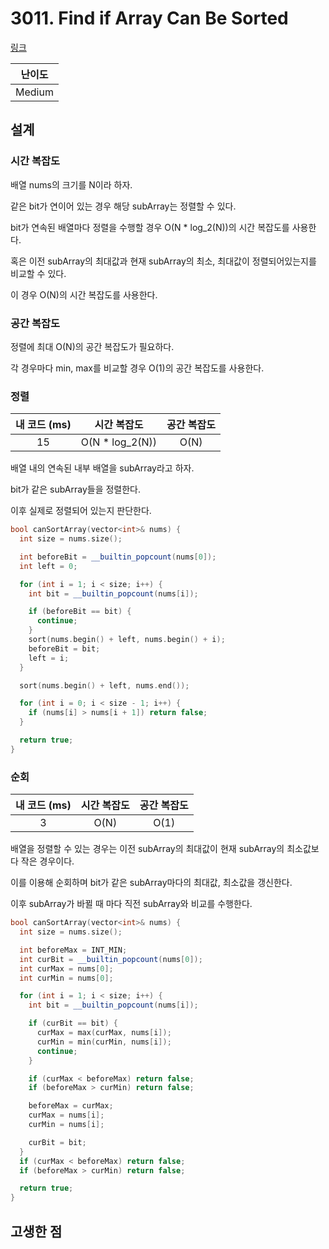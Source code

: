 # 3011. Find if Array Can Be Sorted

[링크](https://leetcode.com/problems/find-if-array-can-be-sorted/)

| 난이도 |
| :----: |
| Medium |

## 설계

### 시간 복잡도

배열 nums의 크기를 N이라 하자.

같은 bit가 연이어 있는 경우 해당 subArray는 정렬할 수 있다.

bit가 연속된 배열마다 정렬을 수행할 경우 O(N * log_2(N))의 시간 복잡도를 사용한다.

혹은 이전 subArray의 최대값과 현재 subArray의 최소, 최대값이 정렬되어있는지를 비교할 수 있다.

이 경우 O(N)의 시간 복잡도를 사용한다.

### 공간 복잡도

정렬에 최대 O(N)의 공간 복잡도가 필요하다.

각 경우마다 min, max를 비교할 경우 O(1)의 공간 복잡도를 사용한다.

### 정렬

| 내 코드 (ms) |   시간 복잡도   | 공간 복잡도 |
| :----------: | :-------------: | :---------: |
|      15      | O(N * log_2(N)) |    O(N)     |

배열 내의 연속된 내부 배열을 subArray라고 하자.

bit가 같은 subArray들을 정렬한다.

이후 실제로 정렬되어 있는지 판단한다.

```cpp
bool canSortArray(vector<int>& nums) {
  int size = nums.size();

  int beforeBit = __builtin_popcount(nums[0]);
  int left = 0;

  for (int i = 1; i < size; i++) {
    int bit = __builtin_popcount(nums[i]);

    if (beforeBit == bit) {
      continue;
    }
    sort(nums.begin() + left, nums.begin() + i);
    beforeBit = bit;
    left = i;
  }

  sort(nums.begin() + left, nums.end());

  for (int i = 0; i < size - 1; i++) {
    if (nums[i] > nums[i + 1]) return false;
  }

  return true;
}
```

### 순회

| 내 코드 (ms) | 시간 복잡도 | 공간 복잡도 |
| :----------: | :---------: | :---------: |
|      3       |    O(N)     |    O(1)     |

배열을 정렬할 수 있는 경우는 이전 subArray의 최대값이 현재 subArray의 최소값보다 작은 경우이다.

이를 이용해 순회하며 bit가 같은 subArray마다의 최대값, 최소값을 갱신한다.

이후 subArray가 바뀔 때 마다 직전 subArray와 비교를 수행한다.

```cpp
bool canSortArray(vector<int>& nums) {
  int size = nums.size();

  int beforeMax = INT_MIN;
  int curBit = __builtin_popcount(nums[0]);
  int curMax = nums[0];
  int curMin = nums[0];

  for (int i = 1; i < size; i++) {
    int bit = __builtin_popcount(nums[i]);

    if (curBit == bit) {
      curMax = max(curMax, nums[i]);
      curMin = min(curMin, nums[i]);
      continue;
    }

    if (curMax < beforeMax) return false;
    if (beforeMax > curMin) return false;

    beforeMax = curMax;
    curMax = nums[i];
    curMin = nums[i];

    curBit = bit;
  }
  if (curMax < beforeMax) return false;
  if (beforeMax > curMin) return false;

  return true;
}
```

## 고생한 점
